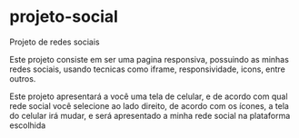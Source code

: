 # projeto-social
Projeto de redes sociais
  
  
Este projeto consiste em ser uma pagina responsiva, possuindo as minhas redes sociais, usando tecnicas como iframe, responsividade, icons, entre outros.

Este projeto apresentará a você uma tela de celular, e de acordo com qual rede social você selecione ao lado direito, de acordo com os ícones, a tela do celular irá mudar, e será apresentado a minha rede social na plataforma escolhida
